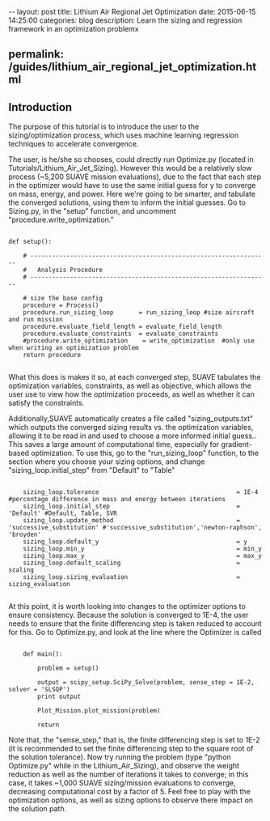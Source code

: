 --
layout: post
title: Lithium Air Regional Jet Optimization
date: 2015-06-15 14:25:00
categories: blog
description: Learn the sizing and regression framework in an optimization problemx



permalink: /guides/lithium_air_regional_jet_optimization.html
---
<link rel="stylesheet" href="//cdn.jsdelivr.net/highlight.js/8.6/styles/default.min.css">
<script src="//cdn.jsdelivr.net/highlight.js/8.6/highlight.min.js"></script>
<script>hljs.initHighlightingOnLoad();</script>

## Introduction
The purpose of this tutorial is to introduce the user to the sizing/optimization process, which uses machine learning regression techniques to accelerate convergence.

The user, is he/she so chooses, could directly run Optimize.py (located in Tutorials/Lithium_Air_Jet_Sizing). However this would be a relatively slow process (~5,200 SUAVE mission evaluations), due to the fact that each step in the optimizer would have to use the same initial guess for y to converge on mass, energy, and power. Here we're going to be smarter, and tabulate the converged solutions, using them to inform the initial guesses. Go to Sizing.py, in the "setup" function, and uncomment "procedure.write_optimization."

<pre><code class="python">
def setup():
    
    # ------------------------------------------------------------------
    #   Analysis Procedure
    # ------------------------------------------------------------------ 
    
    # size the base config
    procedure = Process()
    procedure.run_sizing_loop       = run_sizing_loop #size aircraft and run mission
    procedure.evaluate_field_length = evaluate_field_length
    procedure.evaluate_constraints  = evaluate_constraints
    #procedure.write_optimization    = write_optimization  #only use when writing an optimization problem
    return procedure

</code></pre>


What this does is makes it so, at each converged step, SUAVE tabulates the optimization variables, constraints, as well as objective, which allows the user use to view how the optimization proceeds, as well as whether it can satisfy the constraints. 

Additionally,SUAVE automatically creates a file called "sizing_outputs.txt" which outputs the converged sizing results vs. the optimization variables, allowing it to be read in and used to choose a more informed initial guess.. This saves a large amount of computational time, especially for gradient-based optimization. To use this, go to the "run_sizing_loop" function, to the section where you choose your sizing options, and change "sizing_loop.initial_step" from "Default" to "Table"


<pre><code class="python">
    sizing_loop.tolerance                                      = 1E-4 #percentage difference in mass and energy between iterations
    sizing_loop.initial_step                                   = 'Default' #Default, Table, SVR
    sizing_loop.update_method                                  = 'successive_substitution' #'successive_substitution','newton-raphson', 'broyden'
    sizing_loop.default_y                                      = y
    sizing_loop.min_y                                          = min_y
    sizing_loop.max_y                                          = max_y
    sizing_loop.default_scaling                                = scaling
    sizing_loop.sizing_evaluation                              = sizing_evaluation
    
</code></pre>

At this point, it is worth looking into changes to the optimizer options to ensure consistency. Because the solution is converged to 1E-4, the user needs to ensure that the finite differencing step is taken reduced to account for this. Go to Optimize.py, and look at the line where the Optimizer is called

<pre><code class="python">
    def main():
        
        problem = setup()
    
        output = scipy_setup.SciPy_Solve(problem, sense_step = 1E-2, solver = 'SLSQP')
        print output
        
        Plot_Mission.plot_mission(problem)

        return
</code></pre>

Note that, the "sense_step," that is, the finite differencing step is set to 1E-2 (it is recommended to set the finite differencing step to the square root of the solution tolerance). Now try running the problem (type "python Optimize.py" while in the Lithium_Air_Sizing), and observe the weight reduction as well as the number of iterations it takes to converge; in this case, it takes ~1,000 SUAVE sizing/mission evaluations to converge, decreasing computational cost by a factor of 5. Feel free to play with the optimization options, as well as sizing options to observe there impact on the solution path.

